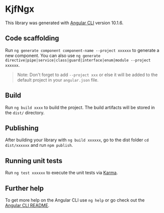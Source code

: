 # KjfNgx

This library was generated with [Angular CLI](https://github.com/angular/angular-cli) version 10.1.6.

## Code scaffolding

Run `ng generate component component-name --project xxxxxx` to generate a new component. You can also use `ng generate directive|pipe|service|class|guard|interface|enum|module --project xxxxxx`.
> Note: Don't forget to add `--project xxx` or else it will be added to the default project in your `angular.json` file. 

## Build

Run `ng build xxxx` to build the project. The build artifacts will be stored in the `dist/` directory.

## Publishing

After building your library with `ng build xxxxxx`, go to the dist folder `cd dist/xxxxxx` and run `npm publish`.

## Running unit tests

Run `ng test xxxxxx` to execute the unit tests via [Karma](https://karma-runner.github.io).

## Further help

To get more help on the Angular CLI use `ng help` or go check out the [Angular CLI README](https://github.com/angular/angular-cli/blob/master/README.md).
